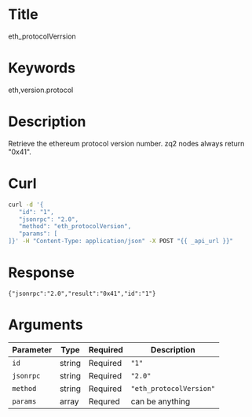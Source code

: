 # Title

eth_protocolVerrsion

# Keywords

eth,version.protocol

# Description

Retrieve the ethereum protocol version number. zq2 nodes always return "0x41".

# Curl

```sh
curl -d '{
   "id": "1",
   "jsonrpc": "2.0",
   "method": "eth_protocolVersion",
   "params": [
]}' -H "Content-Type: application/json" -X POST "{{ _api_url }}"
```


# Response

```
{"jsonrpc":"2.0","result":"0x41","id":"1"}
```

# Arguments

| Parameter | Type   | Required | Description     |
|-----------|--------|----------|-----------------|
| `id`      | string | Required | `"1"`           |
| `jsonrpc` | string | Required | `"2.0"`         |
| `method`  | string | Required | `"eth_protocolVersion"`  |
| `params`  | array  | Requred  | can be anything |
